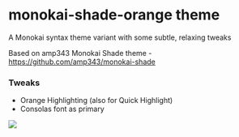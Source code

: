 # monokai-shade-orange theme

A Monokai syntax theme variant with some subtle, relaxing tweaks

Based on amp343 Monokai Shade theme - https://github.com/amp343/monokai-shade

### Tweaks
- Orange Highlighting (also for Quick Highlight)
- Consolas font as primary

![](https://cloud.githubusercontent.com/assets/425365/8395317/ff4e2fd4-1d36-11e5-9c1d-f8c9982c72ba.png)
